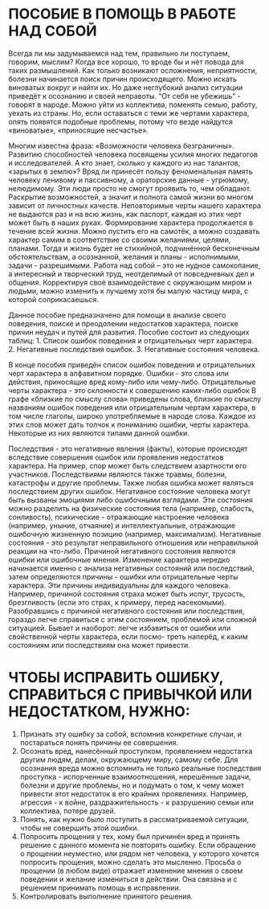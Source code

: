 # ПОСОБИЕ В ПОМОЩЬ В РАБОТЕ НАД СОБОЙ
 
 Всегда ли мы задумываемся над тем, правильно ли поступаем, говорим, мыслим? Когда все хорошо, то вроде бы и нет повода для таких размышлений. Как только возникают осложнения, неприятности, болезни начинается поиск причин происходящего. Можно искать виноватых вокруг и найти их. Но даже неглубокий анализ ситуации приведёт к осознанию и своей неправоты. “От себя не убежишь” - говорят в народе. Можно уйти из коллектива, поменять семью, работу, уехать из страны. Но, если оставаться с теми же чертами характера, опять появятся подобные проблемы, потому что везде найдутся «виноватые», «приносящие несчастье».
 
 Многим известна фраза: «Возможности человека безграничны». Развитию способностей человека посвящены усилия многих педагогов и исследователей. А кто знает, сколько у каждого из нас талантов, «зарытых в землю»? Вряд ли принесёт пользу феноменальная память человеку ленивому и пассивному, а ораторские данные - угрюмому, нелюдимому. Эти люди просто не смогут проявить то, чем обладают. Раскрытие возможностей, а значит и полнота самой жизни во многом зависит от личностных качеств. 
 Неповторимые черты нашего характера не выдаются раз и на всю жизнь, как паспорт, каждая из этих черт может быть в наших руках. Формирование характера продолжается в течение всей жизни. Можно пустить его на самотёк, а можно создавать характер самим в соответствие со своими желаниями, целями, планами. Тогда и жизнь будет не стихийной, подчинённой бесконечным обстоятельствам, а осознанной, желания и планы -  исполнимыми, задачи - разрешимыми. 
 Работа над собой – это не нудное самокопание, а интересный и творческий труд, неотделимый от повседневных дел и общения. Корректируя своё взаимодействие с окружающим миром и людьми, можно изменить к лучшему хотя бы малую частицу мира, с которой соприкасаешься.
 
 Данное пособие предназначено для помощи в анализе своего поведения, поиске и преодолении недостатков характера, поиске причин неудач и путей для развития. Пособие состоит из следующих таблиц:
    1. Список ошибок поведения и отрицательных черт характера.
    2. Негативные последствия ошибок. 
    3. Негативные состояния человека.
	
 В конце пособия приведён список ошибок поведения и отрицательных черт характера в алфавитном порядке.
 Ошибки - это слова или действия, приносящие вред кому-либо или чему-либо. Отрицательные черты характера - это склонности к совершению каких-либо ошибок
 В графе «близкие по смыслу слова» приведены слова, близкие по смыслу названиям ошибок поведения или отрицательным чертам характера, в том числе глаголы, широко употребляемые в народе слова. Каждое из этих слов может дать толчок к пониманию ошибки, черты характера. Некоторые из них являются типами данной ошибки.
 
 Последствия - это негативные явления (факты), которые происходят вследствие совершения ошибок или проявления недостатков характера. На пример, спор может быть следствием азартности его участников. Последствиями являются также травмы, болезни, катастрофы и другие проблемы. 
Также любая ошибка может являться последствием других ошибок. Негативное состояние человека могут быть вызваны эмоциями либо ошибочными взглядами. Эти состояния можно разделить на физические состояния тела (например, слабость, сонливость), психические - отражающие настроение человека (например, уныние, отчаяние) и интеллектуальные, отражающие ошибочную жизненную позицию (например, максимализм). 
Негативные состояния - это результат неправильного отношения или неправильной реакции на что-либо. Причиной негативного состояния являются ошибки или ошибочные мнения.
 Изменение характера нередко начинается именно с анализа негативных состояний или последствий, затем определяются причины - ошибки или отрицательные черты характера. Эти причины индивидуальны для каждого человека. Например, причиной состояния страха может быть испуг, трусость, брезгливость (если это страх, к примеру, перед насекомыми). Разобравшись с причиной негативного состояния или последствия, гораздо легче справиться с этим состоянием, проблемой или сложной ситуацией. Бывает и наоборот: легче избавиться от ошибки или свойственной черты характера, если посмо-
треть наперёд, к каким состояниям или последствиям она может привести.

# ЧТОБЫ ИСПРАВИТЬ ОШИБКУ, СПРАВИТЬСЯ С ПРИВЫЧКОЙ ИЛИ НЕДОСТАТКОМ, НУЖНО:
 1. Признать эту ошибку за собой, вспомнив конкретные случаи, и постараться понять причины ее совершения. 
 2. Осознать вред, нанесённый проступком, проявлением недостатка другим людям, делам, окружающему миру, самому себе. Для осознания вреда можно вспомнить не только реальные последствия проступка - испорченные взаимоотношения, нерешённые задачи, болезни и другие проблемы, но и подумать о том, к чему может привести этот недостаток в его крайних проявлениях. Например, агрессия - к войне, раздражительность - к разрушению семьи или коллектива, потере друзей.
 3. Понять, как нужно было поступить в рассматриваемой ситуации, чтобы не совершить этой ошибки.
 4. Попросить прощения у тех, кому был причинён вред и принять решение с данного момента не повторять ошибку. Если обращение о прощении неуместно, или рядом нет человека, у которого хочется попросить прощения, можно сделать это мысленно. Просьба о прощении (в любом виде) отражает изменение мнения о своем поведении и желание измениться в действии. Она связана и с решением принимать помощь в исправлении.
 5. Контролировать выполнение принятого решения.